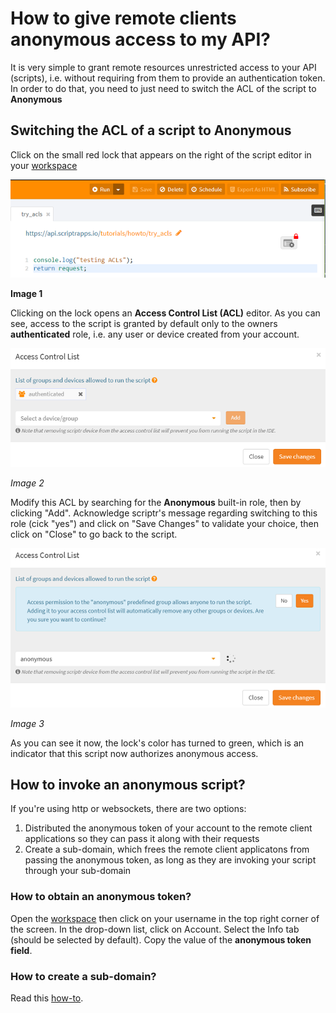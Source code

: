 # How to give remote clients anonymous access to my API?

It is very simple to grant remote resources unrestricted access to your API (scripts), i.e. without requiring from them to provide an authentication token. In order to do that, you need to just need to switch the ACL of the script to **Anonymous**

## Switching the ACL of a script to Anonymous

Click on the small red lock that appears on the right of the script editor in your [workspace](https://www.scriptr.io/workspace)

![Secure script](./images/acl_lock.png)

**Image 1**

Clicking on the lock opens an **Access Control List (ACL)** editor. As you can see, access to the script is granted by default only to the owners **authenticated** role, i.e. any user or device created from your account.

![Default ACL](./images/acl_view.png)

*Image 2*

Modify this ACL by searching for the **Anonymous** built-in role, then by clicking "Add". Acknowledge scriptr's message regarding switching to this role (cick "yes") and click on "Save Changes" to validate your choice, then click on "Close" to go back to the script.  

![Change ACL](./images/anonymous.png)

*Image 3*

As you can see it now, the lock's color has turned to green, which is an indicator that this script now authorizes anonymous access.

## How to invoke an anonymous script?

If you're using http or websockets, there are two options:

1) Distributed the anonymous token of your account to the remote client applications so they can pass it along with their requests
2) Create a sub-domain, which frees the remote client applicatons from passing the anonymous token, as long as they are invoking your script through your sub-domain

### How to obtain an anonymous token?

Open the [workspace](https://www.scriptr.io/workspace) then click on your username in the top right corner of the screen. In the drop-down list, click on Account. Select the Info tab (should be selected by default). Copy the value of the **anonymous token field**.

### How to create a sub-domain?

Read this [how-to](https://github.com/scriptrdotio/howto/blob/master/config/create_subdomain.md).


